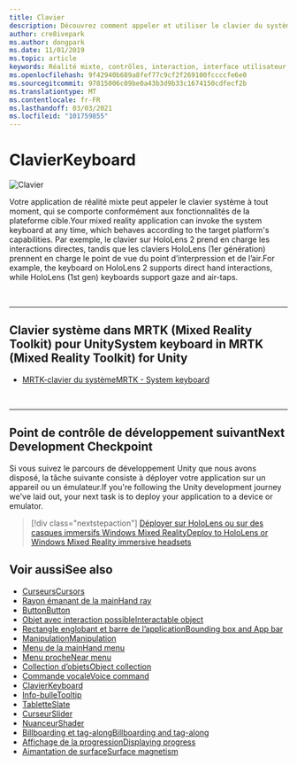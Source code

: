 ```yaml
---
title: Clavier
description: Découvrez comment appeler et utiliser le clavier du système à l’aide de la boîte à outils de la réalité mixte.
author: cre8ivepark
ms.author: dongpark
ms.date: 11/01/2019
ms.topic: article
keywords: Réalité mixte, contrôles, interaction, interface utilisateur, expérience utilisateur, casque de réalité mixte, casque de réalité mixte, casque de réalité virtuelle, HoloLens, clavier, MRTK, boîte à outils de réalité mixte
ms.openlocfilehash: 9f42940b689a8fef77c9cf2f269100fccccfe6e0
ms.sourcegitcommit: 97815006c09be0a43b3d9b33c1674150cdfecf2b
ms.translationtype: MT
ms.contentlocale: fr-FR
ms.lasthandoff: 03/03/2021
ms.locfileid: "101759855"
---
```

# <a name="keyboard"></a><span data-ttu-id="8dfd0-104">Clavier</span><span class="sxs-lookup"><span data-stu-id="8dfd0-104">Keyboard</span></span>

![Clavier](images/UX_Hero_Keyboard.jpg)

<span data-ttu-id="8dfd0-106">Votre application de réalité mixte peut appeler le clavier système à tout moment, qui se comporte conformément aux fonctionnalités de la plateforme cible.</span><span class="sxs-lookup"><span data-stu-id="8dfd0-106">Your mixed reality application can invoke the system keyboard at any time, which behaves according to the target platform's capabilities.</span></span> <span data-ttu-id="8dfd0-107">Par exemple, le clavier sur HoloLens 2 prend en charge les interactions directes, tandis que les claviers HoloLens (1er génération) prennent en charge le point de vue du point d’interpression et de l’air.</span><span class="sxs-lookup"><span data-stu-id="8dfd0-107">For example, the keyboard on HoloLens 2 supports direct hand interactions, while HoloLens (1st gen) keyboards support gaze and air-taps.</span></span>

<br>

---

## <a name="system-keyboard-in-mrtk-mixed-reality-toolkit-for-unity"></a><span data-ttu-id="8dfd0-108">Clavier système dans MRTK (Mixed Reality Toolkit) pour Unity</span><span class="sxs-lookup"><span data-stu-id="8dfd0-108">System keyboard in MRTK (Mixed Reality Toolkit) for Unity</span></span>

* [<span data-ttu-id="8dfd0-109">MRTK-clavier du système</span><span class="sxs-lookup"><span data-stu-id="8dfd0-109">MRTK - System keyboard</span></span>](https://docs.microsoft.com/windows/mixed-reality/mrtk-docs/features/ux-building-blocks/system-keyboard.md)

<br>

---

## <a name="next-development-checkpoint"></a><span data-ttu-id="8dfd0-110">Point de contrôle de développement suivant</span><span class="sxs-lookup"><span data-stu-id="8dfd0-110">Next Development Checkpoint</span></span>

<span data-ttu-id="8dfd0-111">Si vous suivez le parcours de développement Unity que nous avons disposé, la tâche suivante consiste à déployer votre application sur un appareil ou un émulateur.</span><span class="sxs-lookup"><span data-stu-id="8dfd0-111">If you're following the Unity development journey we've laid out, your next task is to deploy your application to a device or emulator.</span></span> 

> [!div class="nextstepaction"]
> [<span data-ttu-id="8dfd0-112">Déployer sur HoloLens ou sur des casques immersifs Windows Mixed Reality</span><span class="sxs-lookup"><span data-stu-id="8dfd0-112">Deploy to HoloLens or Windows Mixed Reality immersive headsets</span></span>](../develop/platform-capabilities-and-apis/using-visual-studio.md)

## <a name="see-also"></a><span data-ttu-id="8dfd0-113">Voir aussi</span><span class="sxs-lookup"><span data-stu-id="8dfd0-113">See also</span></span>

* [<span data-ttu-id="8dfd0-114">Curseurs</span><span class="sxs-lookup"><span data-stu-id="8dfd0-114">Cursors</span></span>](cursors.md)
* [<span data-ttu-id="8dfd0-115">Rayon émanant de la main</span><span class="sxs-lookup"><span data-stu-id="8dfd0-115">Hand ray</span></span>](point-and-commit.md)
* [<span data-ttu-id="8dfd0-116">Button</span><span class="sxs-lookup"><span data-stu-id="8dfd0-116">Button</span></span>](button.md)
* [<span data-ttu-id="8dfd0-117">Objet avec interaction possible</span><span class="sxs-lookup"><span data-stu-id="8dfd0-117">Interactable object</span></span>](interactable-object.md)
* [<span data-ttu-id="8dfd0-118">Rectangle englobant et barre de l’application</span><span class="sxs-lookup"><span data-stu-id="8dfd0-118">Bounding box and App bar</span></span>](app-bar-and-bounding-box.md)
* [<span data-ttu-id="8dfd0-119">Manipulation</span><span class="sxs-lookup"><span data-stu-id="8dfd0-119">Manipulation</span></span>](direct-manipulation.md)
* [<span data-ttu-id="8dfd0-120">Menu de la main</span><span class="sxs-lookup"><span data-stu-id="8dfd0-120">Hand menu</span></span>](hand-menu.md)
* [<span data-ttu-id="8dfd0-121">Menu proche</span><span class="sxs-lookup"><span data-stu-id="8dfd0-121">Near menu</span></span>](near-menu.md)
* [<span data-ttu-id="8dfd0-122">Collection d’objets</span><span class="sxs-lookup"><span data-stu-id="8dfd0-122">Object collection</span></span>](object-collection.md)
* [<span data-ttu-id="8dfd0-123">Commande vocale</span><span class="sxs-lookup"><span data-stu-id="8dfd0-123">Voice command</span></span>](voice-input.md)
* [<span data-ttu-id="8dfd0-124">Clavier</span><span class="sxs-lookup"><span data-stu-id="8dfd0-124">Keyboard</span></span>](keyboard.md)
* [<span data-ttu-id="8dfd0-125">Info-bulle</span><span class="sxs-lookup"><span data-stu-id="8dfd0-125">Tooltip</span></span>](tooltip.md)
* [<span data-ttu-id="8dfd0-126">Tablette</span><span class="sxs-lookup"><span data-stu-id="8dfd0-126">Slate</span></span>](slate.md)
* [<span data-ttu-id="8dfd0-127">Curseur</span><span class="sxs-lookup"><span data-stu-id="8dfd0-127">Slider</span></span>](slider.md)
* [<span data-ttu-id="8dfd0-128">Nuanceur</span><span class="sxs-lookup"><span data-stu-id="8dfd0-128">Shader</span></span>](shader.md)
* [<span data-ttu-id="8dfd0-129">Billboarding et tag-along</span><span class="sxs-lookup"><span data-stu-id="8dfd0-129">Billboarding and tag-along</span></span>](billboarding-and-tag-along.md)
* [<span data-ttu-id="8dfd0-130">Affichage de la progression</span><span class="sxs-lookup"><span data-stu-id="8dfd0-130">Displaying progress</span></span>](progress.md)
* [<span data-ttu-id="8dfd0-131">Aimantation de surface</span><span class="sxs-lookup"><span data-stu-id="8dfd0-131">Surface magnetism</span></span>](surface-magnetism.md)
